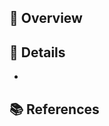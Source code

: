 <!-- Edit PR title -->

## 🎨 Overview

<!-- Write a brief overview of the changes in a few sentences -->

## 🌈 Details

<!-- Provide a detailed description of the changes -->

-

## 📚 References

<!-- Put a list of external links related to this PR (if any) -->
